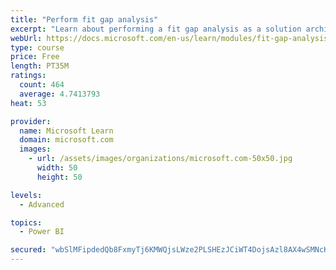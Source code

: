 ```yaml
---
title: "Perform fit gap analysis"
excerpt: "Learn about performing a fit gap analysis as a solution architect for Dynamics 365 and Microsoft Power Platform."
webUrl: https://docs.microsoft.com/en-us/learn/modules/fit-gap-analysis/
type: course
price: Free
length: PT35M
ratings:
  count: 464
  average: 4.7413793
heat: 53

provider:
  name: Microsoft Learn
  domain: microsoft.com
  images:
    - url: /assets/images/organizations/microsoft.com-50x50.jpg
      width: 50
      height: 50

levels:
  - Advanced

topics:
  - Power BI

secured: "wbSlMFipdedQb8FxmyTj6KMWQjsLWze2PLSHEzJCiWT4DojsAzl8AX4wSMNcKd74QSNReqDdxKgdjKITfbOFwO6smnaTmkfDokb14AVYrUjO1G2qXcXsy+zD/6MmUMlMk665lG4AsZj7GpVx67n1cn2m/hChQsyCloFCflwc9fNL9RJIq7zL1a1K+gtUJKOUSihqgCRqJXjYdcRP1aCWtzqHFPMWUdjabprhKS1mLk3lK9YJ5XovPY/kUVDFSKs5jfUNYqbcDfqVu2wfKN8PxfnCTAsOJ5g2SVaYHbCElPVp/hEc/tr6ouaCWMBeI8ahhTLIW4VDF0RHJA4HoBTYwjh8HzNxY9XEDfIJoAAsSoY9dPqQXFcg14bqqWkzvf567Vsn2953U7VJARaUO938yWU+szWvHaUt/mPkc0vLtQo=;5K2my28d3y3DiW8XoLtsZg=="
---
```


